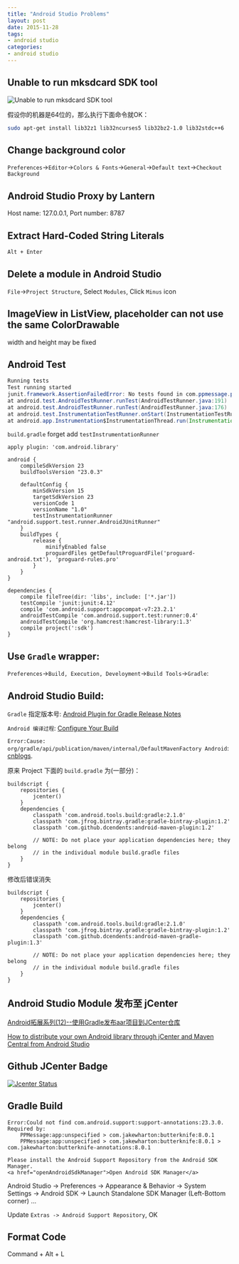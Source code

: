 ```yaml
---
title: "Android Studio Problems"
layout: post
date: 2015-11-28
tags:
- android studio
categories:
- android studio
---
```


## Unable to run mksdcard SDK tool

![Unable to run mksdcard SDK tool](/assets/image/androidstudio/unable-to-run-mksdcard-sdk-tool.png)

假设你的机器是64位的，那么执行下面命令就OK：

```bash
sudo apt-get install lib32z1 lib32ncurses5 lib32bz2-1.0 lib32stdc++6
```

## Change background color

`Preferences`->`Editor`->`Colors & Fonts`->`General`->`Default text`->`Checkout Background`

## Android Studio Proxy by Lantern

Host name: 127.0.0.1, Port number: 8787

## Extract Hard-Coded String Literals

```bash
Alt + Enter
```

## Delete a module in Android Studio

`File`->`Project Structure`, Select `Modules`, Click `Minus` icon

## ImageView in ListView, placeholder can not use the same ColorDrawable

width and height may be fixed

## Android Test

```java
Running tests
Test running started
junit.framework.AssertionFailedError: No tests found in com.ppmessage.ppcomlib.PPComSDKStartupTest
at android.test.AndroidTestRunner.runTest(AndroidTestRunner.java:191)
at android.test.AndroidTestRunner.runTest(AndroidTestRunner.java:176)
at android.test.InstrumentationTestRunner.onStart(InstrumentationTestRunner.java:555)
at android.app.Instrumentation$InstrumentationThread.run(Instrumentation.java:1879)
```

`build.gradle` forget add `testInstrumentationRunner`

```
apply plugin: 'com.android.library'

android {
    compileSdkVersion 23
    buildToolsVersion "23.0.3"

    defaultConfig {
        minSdkVersion 15
        targetSdkVersion 23
        versionCode 1
        versionName "1.0"
        testInstrumentationRunner "android.support.test.runner.AndroidJUnitRunner"
    }
    buildTypes {
        release {
            minifyEnabled false
            proguardFiles getDefaultProguardFile('proguard-android.txt'), 'proguard-rules.pro'
        }
    }
}

dependencies {
    compile fileTree(dir: 'libs', include: ['*.jar'])
    testCompile 'junit:junit:4.12'
    compile 'com.android.support:appcompat-v7:23.2.1'
    androidTestCompile 'com.android.support.test:runner:0.4'
    androidTestCompile 'org.hamcrest:hamcrest-library:1.3'
    compile project(':sdk')
}
```

## Use `Gradle` wrapper:

`Preferences`->`Build, Execution, Develoyment`->`Build Tools`->`Gradle`:

## Android Studio Build:

`Gradle` 指定版本号: [Android Plugin for Gradle Release Notes](https://developer.android.com/studio/releases/gradle-plugin.html)

`Android 编译过程`: [Configure Your Build](https://developer.android.com/studio/build/index.html)

`Error:Cause: org/gradle/api/publication/maven/internal/DefaultMavenFactory Android`: [cnblogs](http://www.cnblogs.com/NKlaus/p/4730787.html).

原来 Project 下面的 `build.gradle` 为(一部分)：

```
buildscript {
    repositories {
        jcenter()
    }
    dependencies {
        classpath 'com.android.tools.build:gradle:2.1.0'
        classpath 'com.jfrog.bintray.gradle:gradle-bintray-plugin:1.2'
        classpath 'com.github.dcendents:android-maven-plugin:1.2'

        // NOTE: Do not place your application dependencies here; they belong
        // in the individual module build.gradle files
    }
}
```

修改后错误消失

```
buildscript {
    repositories {
        jcenter()
    }
    dependencies {
        classpath 'com.android.tools.build:gradle:2.1.0'
        classpath 'com.jfrog.bintray.gradle:gradle-bintray-plugin:1.2'
        classpath 'com.github.dcendents:android-maven-gradle-plugin:1.3'

        // NOTE: Do not place your application dependencies here; they belong
        // in the individual module build.gradle files
    }
}
```

## Android Studio Module 发布至 jCenter

[Android拓展系列(12)--使用Gradle发布aar项目到JCenter仓库](http://www.cnblogs.com/qianxudetianxia/p/4322331.html)

[How to distribute your own Android library through jCenter and Maven Central from Android Studio](https://inthecheesefactory.com/blog/how-to-upload-library-to-jcenter-maven-central-as-dependency/en)

## Github JCenter Badge

[![Jcenter Status](https://api.bintray.com/packages/{YOUR_NAME}/maven/{YOUR_PROJECT}/images/download.svg)](https://bintray.com/{YOUR_NAME}/maven/{YOUR_PROJECT})

## Gradle Build

```
Error:Could not find com.android.support:support-annotations:23.3.0.
Required by:
    PPMessage:app:unspecified > com.jakewharton:butterknife:8.0.1
    PPMessage:app:unspecified > com.jakewharton:butterknife:8.0.1 > com.jakewharton:butterknife-annotations:8.0.1

Please install the Android Support Repository from the Android SDK Manager.
<a href="openAndroidSdkManager">Open Android SDK Manager</a>
```

Android Studio -> Preferences -> Appearance & Behavior -> System Settings -> Android SDK -> Launch Standalone SDK Manager (Left-Bottom corner) ...

Update `Extras -> Android Support Repository`, OK

## Format Code

Command + Alt + L